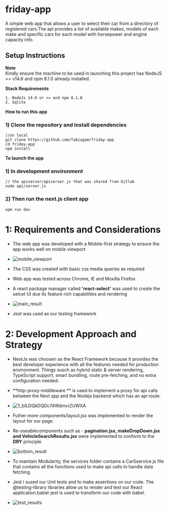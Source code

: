 # friday-app

A simple web app that allows a user to select their car from a directory of registered cars.The api provides a list of available makes, models of each make and specific cars for each model with horsepower and engine capacity info.

## Setup Instructions

**Note**  
Kindly ensure the machine to be used in launching this project  has NodeJS >= v14.6 and npm 8.1.0 already installed.

**Stack Requirements**  
```
1. NodeJs 14.6 or >= and npm 8.1.0
2. Sqlite
```

**How to run this app**  
### 1) Clone the repository and install dependencies

``` 
//on local
git clone https://github.com/fabiagam/friday-app
cd friday-app
npm install
```
**To launch the app**  
### 1) In development environment
```
// the apiserver/apiserver.js that was shared from Gitlab 
node api/server.js
```
### 2) Then run the next.js client app
```
npm run dev
```

# 1: Requirements and Considerations

 - The web app was developed with a Mobile-first strategy to ensure the app works well on mobile viewport
 - ![mobile_viewport](https://user-images.githubusercontent.com/1788922/144515056-35060b4e-7336-4354-811f-36dc6c6f175a.png)

 - The CSS was created with basic css media queries as required
 - Web app was tested across Chrome, IE and Moxilla Firefox
 - A react package manager called **'react-select'** was used to create the selcet UI due its feature rich capabilities and rendering
 - ![main_result](https://user-images.githubusercontent.com/1788922/144515197-7a373547-bef8-4995-962d-7013a7c95782.png)

 - Jest was used as our testing framework

# 2: Development Approach and Strategy

 - NextJs was choosen as the React Framework because it provides the best developer experience with all the features needed for  production environment. Things susch as hybrid     static & server rendering, TypeScript support, smart bundling, route pre-fetching, and no extra configuration needed.
 - **http-proxy-middleware **   is used to implement a proxy for api calls between the Next app and the Nodejs backend which has an api route.
 - ![1_bILDQkDQDc74WdmvrZUWXA](https://user-images.githubusercontent.com/1788922/144514994-1e070418-3b6a-45d4-baaf-24b085d3d274.png)

 - Futher more components/layout.jsx was implemented to render the layout for our page.
 - Re-useablecomponents such as - **pagination.jsx, makeDropDown.jsx and VehicleSearchResults.jsx** were implemented to conform to the **DRY** principle
 - ![bottom_result](https://user-images.githubusercontent.com/1788922/144515094-766c526f-d878-4b60-b3f1-0120f6e22bad.png)

 - To maintain Modularity, the services folder contains a CarSservice.js file that contains all the functions used to make api calls to handle data fetching.
 - Jest i sused our Unit tests and to make assertions on our code. The @testing-library libraries allow us to render and test our React application.babel-jest is used to   transform our code with babel.
 - ![test_results](https://user-images.githubusercontent.com/1788922/144514936-d7ba4f8f-bf02-4e2f-882f-187592b4a699.png)

